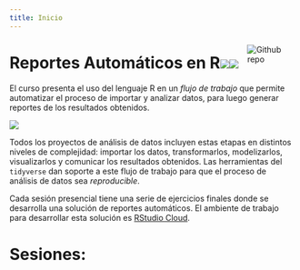 ```yaml
---
title: Inicio
---
```


<img src="http://mercury.webster.edu/aleshunas/R_learning_infrastructure/images/R.png" style="max-width:15%;min-width:40px;float:right;margin: 10px;" alt="Github repo" />



# Reportes Automáticos en R![](/content/_index_files/Rlogo.svg)![](/content/_index_files/R.png)

El curso presenta el uso del lenguaje R en un _flujo de trabajo_ que permite automatizar el proceso de importar y analizar datos, para luego generar reportes de los resultados obtenidos. 

![](/./curso_files/data-science.png)


Todos los proyectos de análisis de datos incluyen estas etapas en distintos niveles de complejidad: importar los datos, transformarlos, modelizarlos, visualizarlos y comunicar los resultados obtenidos. Las herramientas del `tidyverse` dan soporte a este flujo de trabajo para que el proceso de análisis de datos sea _reproducible_. 

Cada sesión presencial tiene una serie de ejercicios finales donde se desarrolla una solución de reportes automáticos. El ambiente de trabajo para desarrollar  esta solución es [RStudio Cloud](https://rstudio.cloud/).

# Sesiones:

